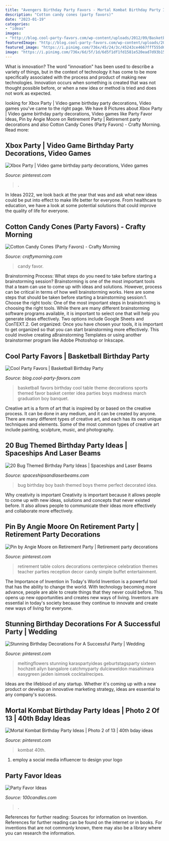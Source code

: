 ```yaml
---
title: "Avengers Birthday Party Favors - Mortal Kombat Birthday Party Ideas"
description: "Cotton candy cones (party favors)"
date: "2023-01-19"
categories:
- "ideas"
images:
- "http://blog.cool-party-favors.com/wp-content/uploads/2012/09/Basketball-Favors-739x1024.jpg"
featuredImage: "http://blog.cool-party-favors.com/wp-content/uploads/2012/09/Basketball-Favors-739x1024.jpg"
featured_image: "https://i.pinimg.com/736x/45/24/3c/45243ce4667fff555d6ab073ef73020e--retirement-party-themes-retirement-celebration.jpg"
image: "https://i.pinimg.com/736x/6d/5f/1d/6d5f1df1fd1581e520ead7d93b152da8.jpg"
---
```



What is innovation?
The word "innovation" has been used to describe a variety of things, but in the context of technology it has come to be more specifically associated with the process and product of making new technologies. Innovation occurs when something is created that was not thought possible before, or when a new idea or method is tried and does not work as expected.

	

		
looking for Xbox Party | Video game birthday party decorations, Video games you've came to the right page. We have 8 Pictures about Xbox Party | Video game birthday party decorations, Video games like Party Favor Ideas, Pin by Angie Moore on Retirement Party | Retirement party decorations and also Cotton Candy Cones (Party Favors) - Crafty Morning. Read more:
		
    
## Xbox Party | Video Game Birthday Party Decorations, Video Games

<img loading=lazy src="https://i.pinimg.com/736x/a8/e5/46/a8e546a802aba58306356b2483ac4cca.jpg" onerror="this.onerror=null;this.src='https://tse4.mm.bing.net/th?id=OIP.frtPNltl4k-eVXQvqfoGBAHaJ3&amp;pid=15.1';" alt="Xbox Party | Video game birthday party decorations, Video games">

_Source: pinterest.com_

>. 

	

In Ideas 2022, we look back at the year that was and ask what new ideas could be put into effect to make life better for everyone. From healthcare to education, we have a look at some potential solutions that could improve the quality of life for everyone.

    
## Cotton Candy Cones (Party Favors) - Crafty Morning

<img loading=lazy src="https://www.craftymorning.com/wp-content/uploads/2016/05/cotton-candy-cones-party-favor.jpg" onerror="this.onerror=null;this.src='https://tse1.mm.bing.net/th?id=OIP.VhkM-8vKdnxgf0Qoxh8fIwHaJ4&amp;pid=15.1';" alt="Cotton Candy Cones (Party Favors) - Crafty Morning">

_Source: craftymorning.com_

>candy favor. 

	

Brainstorming Process: What steps do you need to take before starting a brainstorming session?
Brainstorming is one of the most important tools that a team can use to come up with ideas and solutions. However, process can be critical in terms of how well brainstorming works. Here are some steps that should be taken before starting a brainstorming session:1. Choose the right tools: One of the most important steps in brainstorming is choosing the right tools. While there are many different brainstorming software programs available, it is important to select one that will help you generate ideas effectively. Two options include Google Sheets and ConTEXT.2. Get organized: Once you have chosen your tools, it is important to get organized so that you can start brainstorming more effectively. This could involve creating aBrainstorming Templates or using another brainstormer program like Adobe Photoshop or Inkscape.
    
## Cool Party Favors | Basketball Birthday Party

<img loading=lazy src="http://blog.cool-party-favors.com/wp-content/uploads/2012/09/Basketball-Favors-739x1024.jpg" onerror="this.onerror=null;this.src='https://tse1.mm.bing.net/th?id=OIP.dgGt56amOblsK2ME3TWaKQHaKQ&amp;pid=15.1';" alt="Cool Party Favors | Basketball Birthday Party">

_Source: blog.cool-party-favors.com_

>basketball favors birthday cool table theme decorations sports themed favor basket center idea parties boys madness march graduation boy banquet. 

	

Creative art is a form of art that is inspired by or based on the creative process. It can be done in any medium, and it can be created by anyone. There are many different types of creative art, and each has its own unique techniques and elements. Some of the most common types of creative art include painting, sculpture, music, and photography.

    
## 20 Bug Themed Birthday Party Ideas | Spaceships And Laser Beams

<img loading=lazy src="http://spaceshipsandlaserbeams.com/wp-content/uploads/2014/05/Boys-Bug-Bash-Birthday-Party-Decoration-Ideas.jpg" onerror="this.onerror=null;this.src='https://tse1.mm.bing.net/th?id=OIP.1M_pn3jjrbnnw4XbK7djEwHaLG&amp;pid=15.1';" alt="20 Bug Themed Birthday Party Ideas | Spaceships and Laser Beams">

_Source: spaceshipsandlaserbeams.com_

>bug birthday boy bash themed boys theme perfect decorated idea. 

	

Why creativity is important
Creativity is important because it allows people to come up with new ideas, solutions and concepts that never existed before. It also allows people to communicate their ideas more effectively and collaborate more effectively.

    
## Pin By Angie Moore On Retirement Party | Retirement Party Decorations

<img loading=lazy src="https://i.pinimg.com/736x/45/24/3c/45243ce4667fff555d6ab073ef73020e--retirement-party-themes-retirement-celebration.jpg" onerror="this.onerror=null;this.src='https://tse2.mm.bing.net/th?id=OIP.nLEV5njj9z3qjWOqr8lifgHaJ3&amp;pid=15.1';" alt="Pin by Angie Moore on Retirement Party | Retirement party decorations">

_Source: pinterest.com_

>retirement table colors decorations centerpiece celebration themes teacher parties reception decor candy simple buffet entertainment. 

	

The Importance of Invention in Today's World
Invention is a powerful tool that has the ability to change the world. With technology becoming more advance, people are able to create things that they never could before. This opens up new opportunities and creates new ways of living. Inventors are essential in today's society because they continue to innovate and create new ways of living for everyone.

    
## Stunning Birthday Decorations For A Successful Party | Wedding

<img loading=lazy src="https://i.pinimg.com/736x/6d/5f/1d/6d5f1df1fd1581e520ead7d93b152da8.jpg" onerror="this.onerror=null;this.src='https://tse2.mm.bing.net/th?id=OIP.6xDn4XfFFikmjfctNPchjQHaLH&amp;pid=15.1';" alt="Stunning Birthday Decorations For A Successful Party | Wedding">

_Source: pinterest.com_

>meltingflowers stunning karaspartyideas geburtstagsparty sixteen hochzeit ailyn bangalore catchmyparty dulcieweldon masahimara easygreen jaiden isimsek cocktailrecipes. 

	

Ideas are the lifeblood of any startup. Whether it's coming up with a new product or develop an innovative marketing strategy, ideas are essential to any company's success.

    
## Mortal Kombat Birthday Party Ideas | Photo 2 Of 13 | 40th Bday Ideas

<img loading=lazy src="https://i.pinimg.com/736x/35/16/f2/3516f27c76251fa098ea3f421b81d23d.jpg" onerror="this.onerror=null;this.src='https://tse4.mm.bing.net/th?id=OIP.nP2i95zrtKgr34wo486iNwHaMW&amp;pid=15.1';" alt="Mortal Kombat Birthday Party Ideas | Photo 2 of 13 | 40th bday ideas">

_Source: pinterest.com_

>kombat 40th. 

	

1. employ a social media influencer to design your logo 

    
## Party Favor Ideas

<img loading=lazy src="https://www.100candles.com/res/images/gallery/g13353.jpg" onerror="this.onerror=null;this.src='https://tse4.mm.bing.net/th?id=OIP.vhHz2U7-q-bXBugjwRWYMAHaE8&amp;pid=15.1';" alt="Party Favor Ideas">

_Source: 100candles.com_

>. 

	

References for further reading: Sources for information on Invention.
References for further reading can be found on the internet or in books. For inventions that are not commonly known, there may also be a library where you can research the information.


